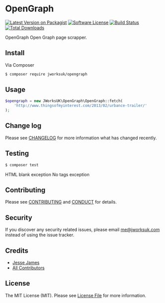 # OpenGraph

[![Latest Version on Packagist][ico-version]][link-packagist]
[![Software License][ico-license]](LICENSE.md)
[![Build Status][ico-travis]][link-travis]
[![Total Downloads][ico-downloads]][link-downloads]

OpenGraph
Open Graph page scrapper.

## Install

Via Composer

``` bash
$ composer require jworksuk/opengraph
```

## Usage

``` php
$opengraph = new JWorksUK\OpenGraph\OpenGraph::fetch(
    'http://www.thingsofmyinterest.com/2013/02/urbance-trailer/'
);
```

## Change log

Please see [CHANGELOG](CHANGELOG.md) for more information what has changed recently.

## Testing

``` bash
$ composer test
```

HTML blank exception
No tags exception

## Contributing

Please see [CONTRIBUTING](CONTRIBUTING.md) and [CONDUCT](CONDUCT.md) for details.

## Security

If you discover any security related issues, please email me@jworksuk.com instead of using the issue tracker.

## Credits

- [Jesse James][link-author]
- [All Contributors][link-contributors]

## License

The MIT License (MIT). Please see [License File](LICENSE.md) for more information.

[ico-version]: https://img.shields.io/packagist/v/jworksuk/opengraph.svg?style=flat-square
[ico-license]: https://img.shields.io/badge/license-MIT-brightgreen.svg?style=flat-square
[ico-travis]: https://img.shields.io/travis/jworksuk/opengraph/master.svg?style=flat-square
[ico-downloads]: https://img.shields.io/packagist/dt/jworksuk/opengraph.svg?style=flat-square

[link-packagist]: https://packagist.org/packages/jworksuk/opengraph
[link-travis]: https://travis-ci.org/jworksuk/opengraph
[link-downloads]: https://packagist.org/packages/jworksuk/opengraph
[link-author]: https://github.com/jworksuk
[link-contributors]: ../../contributors
